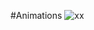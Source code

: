 #Animations 
![xx](https://github.com/PrinceGarg23/Animations/assets/43511492/893b6b1b-99fa-45dd-b067-39b1314d9b8d)
